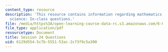 ```yaml
---
content_type: resource
description: 'This resource contains information regarding mathematics for computer
  science: In-class questions.'
file: /media/https%3A/open-learning-course-data-rc.s3.amazonaws.com/6-042j-mathematics-for-computer-science-spring-2015/6129d5545c7b555153ac2cf3f9c5a300_MIT6_042JS15_cp24.pdf
file_type: application/pdf
resourcetype: Document
title: Session 24 Questions
uid: 6129d554-5c7b-5551-53ac-2cf3f9c5a300
---
```

